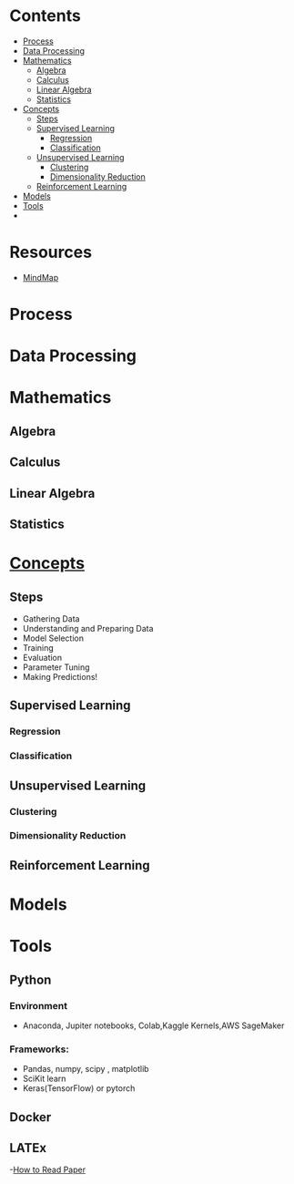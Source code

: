  # Contents
- [Process](#Process)
- [Data Processing](#Data-Processing) 
- [Mathematics](#Mathematics)
  * [Algebra](#Algebra)
  * [Calculus](#Calculus)
  * [Linear Algebra](#Linear-Algebra)
  * [Statistics](#Statistics)
- [Concepts](#Concepts)
  * [Steps](#Steps)
  * [Supervised Learning](#Supervised-Learning)
       * [Regression](#Regression)
       * [Classification](#Classification)
  * [Unsupervised Learning](#Unsupervised-Learning)
       * [Clustering](#Clustering)
       * [Dimensionality Reduction](#Dimensionality-Reduction)
  * [Reinforcement Learning](#Reinforcement-Learning)
- [Models](#Models)
- [Tools](#Tools)
- []() 


# Resources
- [MindMap](https://github.com/dformoso/machine-learning-mindmap)

# Process

# Data Processing


# Mathematics
## Algebra
## Calculus
## Linear Algebra
## Statistics

# [Concepts](https://developers.google.com/machine-learning/glossary)
## Steps
- Gathering Data
- Understanding and Preparing Data
- Model Selection
- Training
- Evaluation
- Parameter Tuning
- Making Predictions!


## Supervised Learning
### Regression
### Classification

## Unsupervised Learning
### Clustering
### Dimensionality Reduction

## Reinforcement Learning

# Models
# Tools
## Python
### Environment
- Anaconda, Jupiter notebooks, Colab,Kaggle Kernels,AWS SageMaker
### Frameworks:
- Pandas, numpy, scipy , matplotlib
- SciKit learn
- Keras(TensorFlow) or pytorch
## Docker
## LATEx
-[How to Read Paper](https://web.stanford.edu/class/ee384m/Handouts/HowtoReadPaper.pdf)
